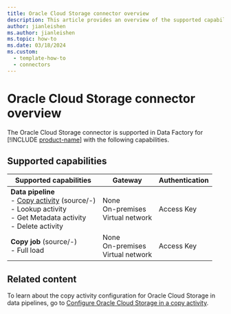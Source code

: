 ```yaml
---
title: Oracle Cloud Storage connector overview
description: This article provides an overview of the supported capabilities of the Oracle Cloud Storage connector.
author: jianleishen
ms.author: jianleishen
ms.topic: how-to
ms.date: 03/18/2024
ms.custom:
  - template-how-to
  - connectors
---
```


# Oracle Cloud Storage connector overview

The Oracle Cloud Storage connector is supported in Data Factory for [!INCLUDE [product-name](../includes/product-name.md)] with the following capabilities.

## Supported capabilities

| Supported capabilities| Gateway | Authentication|
|---------| --------| --------|
| **Data pipeline**<br>- [Copy activity](connector-oracle-cloud-storage-copy-activity.md) (source/-) <br>- Lookup activity<br>- Get Metadata activity<br>- Delete activity  |None<br> On-premises<br> Virtual network |Access Key |
| **Copy job** (source/-) <br>- Full load |None<br> On-premises<br> Virtual network |Access Key |

## Related content

To learn about the copy activity configuration for Oracle Cloud Storage in data pipelines, go to [Configure Oracle Cloud Storage in a copy activity](connector-oracle-cloud-storage-copy-activity.md).
